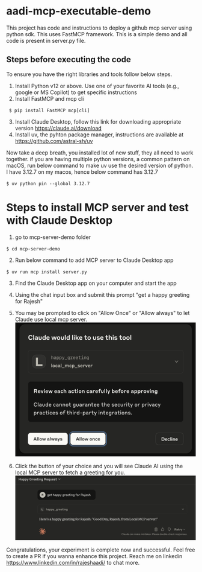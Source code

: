 # aadi-mcp-executable-demo
This project has code and instructions to deploy a github mcp server using python sdk. 
This uses FastMCP framework. This is a simple demo and all code is present in server.py file.

## Steps before executing the code
To ensure you have the right libraries and tools follow below steps.
1. Install Python v12 or above. Use one of your favorite AI tools (e.g., google or MS Copilot) to get specific instructions
2. Install FastMCP and mcp cli
```console
 $ pip install FastMCP mcp[cli] 
 ```
3. Install Claude Desktop, follow this link for downloading appropriate version https://claude.ai/download
4. Install uv, the pyhton package manager, instructions are available at https://github.com/astral-sh/uv

Now take a deep breath, you installed lot of new stuff, they all need to work together. 
if you are having multiple python versions, a common pattern on macOS, run below command to make 
uv use the desired version of python. I have 3.12.7 on my macos, hence below command has 3.12.7
```console
$ uv python pin --global 3.12.7
```

# Steps to install MCP server and test with Claude Desktop
1. go to mcp-server-demo folder
```console 
$ cd mcp-server-demo
```
2. Run below command to add MCP server to Claude Desktop app
```console 
$ uv run mcp install server.py
```
3. Find the Claude Desktop app on your computer and start the app
4. Using the chat input box and submit this prompt "get a happy greeting for Rajesh"
5. You may be prompted to click on "Allow Once" or "Allow always" to let Claude use local mcp server. 
![ClaudePrompt](./readme/images/ClaudeSecurityPrompt.png)

6. Click the button of your choice and you will see Claude AI using the local MCP server to fetch a greeting for you.
![HappyGreeting](./readme/images/HappyGreeting.png)

Congratulations, your experiment is complete now and successful. Feel free to create a PR if you wanna enhance this project. Reach me on linkedin https://www.linkedin.com/in/rajeshaadi/ to chat more.


